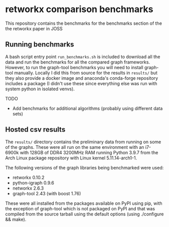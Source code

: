 # retworkx comparison benchmarks

This repository contains the benchmarks for the benchmarks section of the
the retworkx paper in JOSS

## Running benchmarks

A bash script entry point `run_benchmarks.sh` is included to download all the
data and run the benchmarks for all the compared graph frameworks. However,
to run the graph-tool benchmarks you will need to install graph-tool manually.
Locally I did this from source for the results in `results/` but they also
provide a docker image and anaconda's conda-forge repository includes a package
(I didn't use these since everything else was run with system python in isolated
venvs).

TODO

- Add benchmarks for additional algorithms (probably using different data sets)

## Hosted csv results

The `results/` directory contains the preliminary data from running on some
of the graphs. These were all run on the same environment with an i7-6900k with
128GB of DDR4 3200MHz RAM running Python 3.9.7 from the Arch Linux package
repository with Linux kernel 5.11.14-arch1-1.

The following versions of the graph libraries being benchmarked were used:

- retworkx 0.10.2
- python-igraph 0.9.6
- networkx 2.6.3
- graph-tool 2.43 (with boost 1.76)

These were all installed from the packages available on PyPI using pip, with
the exception of graph-tool which is not packaged on PyPI and that was compiled
from the source tarball using the default options (using ./configure && make).
